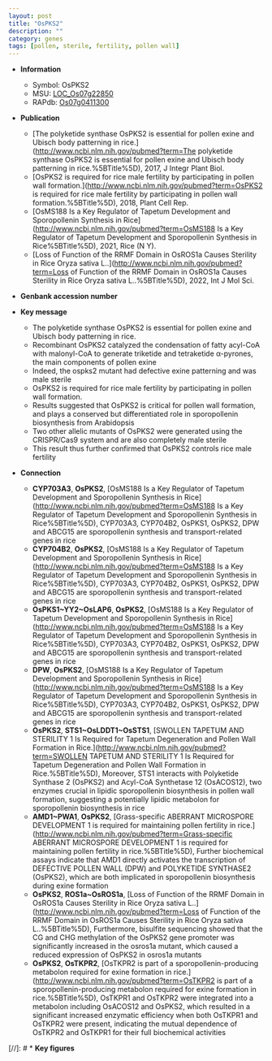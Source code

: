 ```yaml
---
layout: post
title: "OsPKS2"
description: ""
category: genes
tags: [pollen, sterile, fertility, pollen wall]
---
```


* **Information**  
    + Symbol: OsPKS2  
    + MSU: [LOC_Os07g22850](http://rice.uga.edu/cgi-bin/ORF_infopage.cgi?orf=LOC_Os07g22850)  
    + RAPdb: [Os07g0411300](http://rapdb.dna.affrc.go.jp/viewer/gbrowse_details/irgsp1?name=Os07g0411300)  

* **Publication**  
    + [The polyketide synthase OsPKS2 is essential for pollen exine and Ubisch body patterning in rice.](http://www.ncbi.nlm.nih.gov/pubmed?term=The polyketide synthase OsPKS2 is essential for pollen exine and Ubisch body patterning in rice.%5BTitle%5D), 2017, J Integr Plant Biol.
    + [OsPKS2 is required for rice male fertility by participating in pollen wall formation.](http://www.ncbi.nlm.nih.gov/pubmed?term=OsPKS2 is required for rice male fertility by participating in pollen wall formation.%5BTitle%5D), 2018, Plant Cell Rep.
    + [OsMS188 Is a Key Regulator of Tapetum Development and Sporopollenin Synthesis in Rice](http://www.ncbi.nlm.nih.gov/pubmed?term=OsMS188 Is a Key Regulator of Tapetum Development and Sporopollenin Synthesis in Rice%5BTitle%5D), 2021, Rice (N Y).
    + [Loss of Function of the RRMF Domain in OsROS1a Causes Sterility in Rice Oryza sativa L..](http://www.ncbi.nlm.nih.gov/pubmed?term=Loss of Function of the RRMF Domain in OsROS1a Causes Sterility in Rice Oryza sativa L..%5BTitle%5D), 2022, Int J Mol Sci.

* **Genbank accession number**  

* **Key message**  
    + The polyketide synthase OsPKS2 is essential for pollen exine and Ubisch body patterning in rice.
    + Recombinant OsPKS2 catalyzed the condensation of fatty acyl-CoA with malonyl-CoA to generate triketide and tetraketide α-pyrones, the main components of pollen exine
    + Indeed, the ospks2 mutant had defective exine patterning and was male sterile
    + OsPKS2 is required for rice male fertility by participating in pollen wall formation.
    + Results suggested that OsPKS2 is critical for pollen wall formation, and plays a conserved but differentiated role in sporopollenin biosynthesis from Arabidopsis
    + Two other allelic mutants of OsPKS2 were generated using the CRISPR/Cas9 system and are also completely male sterile
    + This result thus further confirmed that OsPKS2 controls rice male fertility

* **Connection**  
    + __CYP703A3__, __OsPKS2__, [OsMS188 Is a Key Regulator of Tapetum Development and Sporopollenin Synthesis in Rice](http://www.ncbi.nlm.nih.gov/pubmed?term=OsMS188 Is a Key Regulator of Tapetum Development and Sporopollenin Synthesis in Rice%5BTitle%5D),  CYP703A3, CYP704B2, OsPKS1, OsPKS2, DPW and ABCG15 are sporopollenin synthesis and transport-related genes in rice
    + __CYP704B2__, __OsPKS2__, [OsMS188 Is a Key Regulator of Tapetum Development and Sporopollenin Synthesis in Rice](http://www.ncbi.nlm.nih.gov/pubmed?term=OsMS188 Is a Key Regulator of Tapetum Development and Sporopollenin Synthesis in Rice%5BTitle%5D),  CYP703A3, CYP704B2, OsPKS1, OsPKS2, DPW and ABCG15 are sporopollenin synthesis and transport-related genes in rice
    + __OsPKS1~YY2~OsLAP6__, __OsPKS2__, [OsMS188 Is a Key Regulator of Tapetum Development and Sporopollenin Synthesis in Rice](http://www.ncbi.nlm.nih.gov/pubmed?term=OsMS188 Is a Key Regulator of Tapetum Development and Sporopollenin Synthesis in Rice%5BTitle%5D),  CYP703A3, CYP704B2, OsPKS1, OsPKS2, DPW and ABCG15 are sporopollenin synthesis and transport-related genes in rice
    + __DPW__, __OsPKS2__, [OsMS188 Is a Key Regulator of Tapetum Development and Sporopollenin Synthesis in Rice](http://www.ncbi.nlm.nih.gov/pubmed?term=OsMS188 Is a Key Regulator of Tapetum Development and Sporopollenin Synthesis in Rice%5BTitle%5D),  CYP703A3, CYP704B2, OsPKS1, OsPKS2, DPW and ABCG15 are sporopollenin synthesis and transport-related genes in rice
    + __OsPKS2__, __STS1~OsLDDT1~OsSTS1__, [SWOLLEN TAPETUM AND STERILITY 1 Is Required for Tapetum Degeneration and Pollen Wall Formation in Rice.](http://www.ncbi.nlm.nih.gov/pubmed?term=SWOLLEN TAPETUM AND STERILITY 1 Is Required for Tapetum Degeneration and Pollen Wall Formation in Rice.%5BTitle%5D),  Moreover, STS1 interacts with Polyketide Synthase 2 (OsPKS2) and Acyl-CoA Synthetase 12 (OsACOS12), two enzymes crucial in lipidic sporopollenin biosynthesis in pollen wall formation, suggesting a potentially lipidic metabolon for sporopollenin biosynthesis in rice
    + __AMD1~PWA1__, __OsPKS2__, [Grass-specific ABERRANT MICROSPORE DEVELOPMENT 1 is required for maintaining pollen fertility in rice.](http://www.ncbi.nlm.nih.gov/pubmed?term=Grass-specific ABERRANT MICROSPORE DEVELOPMENT 1 is required for maintaining pollen fertility in rice.%5BTitle%5D),  Further biochemical assays indicate that AMD1 directly activates the transcription of DEFECTIVE POLLEN WALL (DPW) and POLYKETIDE SYNTHASE2 (OsPKS2), which are both implicated in sporopollenin biosynthesis during exine formation
    + __OsPKS2__, __ROS1a~OsROS1a__, [Loss of Function of the RRMF Domain in OsROS1a Causes Sterility in Rice Oryza sativa L..](http://www.ncbi.nlm.nih.gov/pubmed?term=Loss of Function of the RRMF Domain in OsROS1a Causes Sterility in Rice Oryza sativa L..%5BTitle%5D),  Furthermore, bisulfite sequencing showed that the CG and CHG methylation of the OsPKS2 gene promoter was significantly increased in the osros1a mutant, which caused a reduced expression of OsPKS2 in osros1a mutants
    + __OsPKS2__, __OsTKPR2__, [OsTKPR2 is part of a sporopollenin-producing metabolon required for exine formation in rice.](http://www.ncbi.nlm.nih.gov/pubmed?term=OsTKPR2 is part of a sporopollenin-producing metabolon required for exine formation in rice.%5BTitle%5D),  OsTKPR1 and OsTKPR2 were integrated into a metabolon including OsACOS12 and OsPKS2, which resulted in a significant increased enzymatic efficiency when both OsTKPR1 and OsTKPR2 were present, indicating the mutual dependence of OsTKPR2 and OsTKPR1 for their full biochemical activities

[//]: # * **Key figures**  


